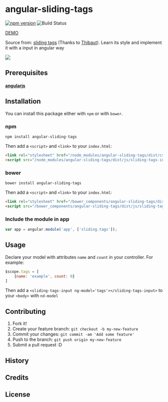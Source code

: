 # angular-sliding-tags
[![npm version](https://badge.fury.io/js/angular-sliding-tags.svg)](https://badge.fury.io/js/angular-sliding-tags) ![Build Status](https://travis-ci.org/qqnc/angular-sliding-tags.svg?branch=master)

[DEMO](http://angular-sliding-tags.natecheng.me/index.html)  

Source from: [sliding tags](https://codepen.io/Thibaut/pen/eCIkr) (Thanks to [Thibaut](https://codepen.io/Thibaut/)).  Learn its style and implement it with a input in angular way

![](https://s3-us-west-1.amazonaws.com/nate-public/sliding-tags-screenshot.jpg)

## Prerequisites

#### [angularjs](https://github.com/angular/angular)

## Installation

You can install this package either with `npm` or with `bower`.

### npm

```shell
npm install angular-sliding-tags
```

Then add a `<script>` and `<link>` to your `index.html`:

```html
<link rel="stylesheet" href="/node_modules/angular-sliding-tags/dist/css/sliding-tags.css">
<script src="/node_modules/angular-sliding-tags/dist/js/sliding-tags-input.js"></script>
```

### bower

```shell
bower install angular-sliding-tags
```

Then add a `<script>` and `<link>` to your `index.html`:

```html
<link rel="stylesheet" href="/bower_components/angular-sliding-tags/dist/css/sliding-tags.css">
<script src="/bower_components/angular-sliding-tags/dist/js/sliding-tags-input.js"></script>
```
### Include the module in app

```javascript
var app = angular.module('app', ['sliding.tags']);
```

## Usage

Declare your model with attributes `name` and `count` in your controller.  For example:

```javascript
$scope.tags = [  
    {name: 'example', count: 0}  
]  
```

Then add a `<sliding-tags-input ng-model='tags'></sliding-tags-input>` to your `<body>` with `nd-model`

## Contributing

1. Fork it!
2. Create your feature branch: `git checkout -b my-new-feature`
3. Commit your changes: `git commit -am 'Add some feature'`
4. Push to the branch: `git push origin my-new-feature`
5. Submit a pull request :D

## History


## Credits


## License
